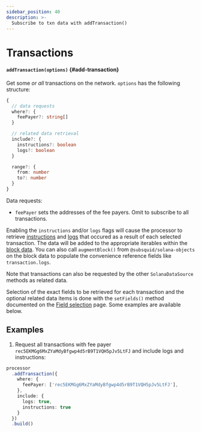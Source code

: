 ```yaml
---
sidebar_position: 40
description: >-
  Subscribe to txn data with addTransaction()
---
```


# Transactions

#### `addTransaction(options)` {#add-transaction}

Get some _or all_ transactions on the network. `options` has the following structure:

```typescript
{
  // data requests
  where?: {
    feePayer?: string[]
  }

  // related data retrieval
  include?: {
    instructions?: boolean
    logs?: boolean
  }

  range?: {
    from: number
    to?: number
  }
}
```

Data requests:
- `feePayer` sets the addresses of the fee payers. Omit to subscribe to all transactions.

Enabling the `instructions` and/or `logs` flags will cause the processor to retrieve [instructions](/solana-indexing/sdk/solana-batch/instructions) and [logs](/solana-indexing/sdk/solana-batch/logs) that occured as a result of each selected transaction. The data will be added to the appropriate iterables within the [block data](/solana-indexing/sdk/solana-batch/context-interfaces). You can also call `augmentBlock()` from `@subsquid/solana-objects` on the block data to populate the convenience reference fields like `transaction.logs`.

Note that transactions can also be requested by the other `SolanaDataSource` methods as related data.

Selection of the exact fields to be retrieved for each transaction and the optional related data items is done with the `setFields()` method documented on the [Field selection](../field-selection) page. Some examples are available below.

## Examples

1. Request all transactions with fee payer `rec5EKMGg6MxZYaMdyBfgwp4d5rB9T1VQH5pJv5LtFJ` and include logs and instructions:

```ts
processor
  .addTransaction({
    where: {
      feePayer: ['rec5EKMGg6MxZYaMdyBfgwp4d5rB9T1VQH5pJv5LtFJ'],
    },
    include: {
      logs: true,
      instructions: true
    }
  })
  .build()
```
